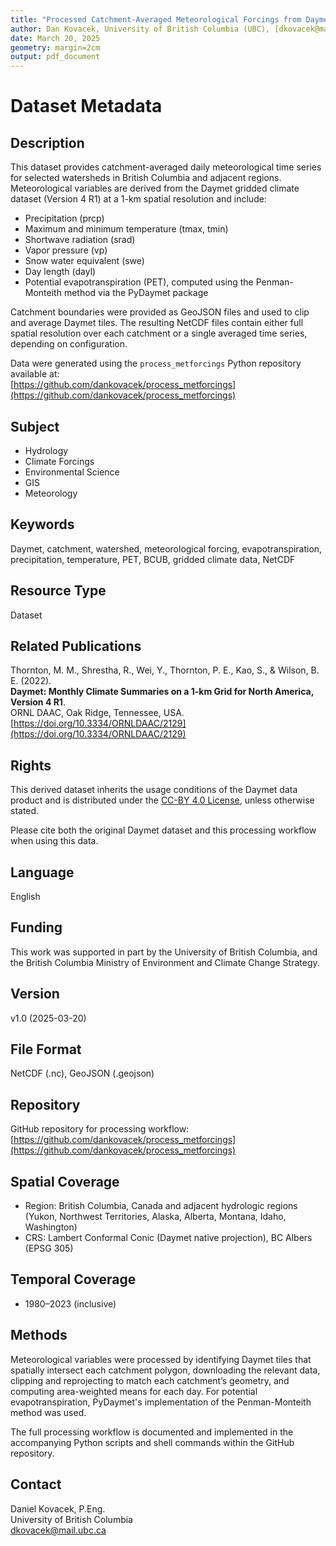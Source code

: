 ```yaml
---
title: "Processed Catchment-Averaged Meteorological Forcings from Daymet for Streamflow Monitored Catchments in British Columbia and Transboundary Basins"
author: Dan Kovacek, University of British Columbia (UBC), [dkovacek@mail.ubc.ca](mailto:dkovacek@mail.ubc.ca)
date: March 20, 2025
geometry: margin=2cm
output: pdf_document
---
```


# Dataset Metadata

## Description

This dataset provides catchment-averaged daily meteorological time series for selected watersheds in British Columbia and adjacent regions. Meteorological variables are derived from the Daymet gridded climate dataset (Version 4 R1) at a 1-km spatial resolution and include:

- Precipitation (prcp)  
- Maximum and minimum temperature (tmax, tmin)  
- Shortwave radiation (srad)  
- Vapor pressure (vp)  
- Snow water equivalent (swe)  
- Day length (dayl)  
- Potential evapotranspiration (PET), computed using the Penman-Monteith method via the PyDaymet package

Catchment boundaries were provided as GeoJSON files and used to clip and average Daymet tiles. The resulting NetCDF files contain either full spatial resolution over each catchment or a single averaged time series, depending on configuration.

Data were generated using the `process_metforcings` Python repository available at:  
[https://github.com/dankovacek/process_metforcings](https://github.com/dankovacek/process_metforcings)

## Subject

- Hydrology  
- Climate Forcings  
- Environmental Science  
- GIS  
- Meteorology  

## Keywords

Daymet, catchment, watershed, meteorological forcing, evapotranspiration, precipitation, temperature, PET, BCUB, gridded climate data, NetCDF

## Resource Type

Dataset

## Related Publications

Thornton, M. M., Shrestha, R., Wei, Y., Thornton, P. E., Kao, S., & Wilson, B. E. (2022).  
**Daymet: Monthly Climate Summaries on a 1-km Grid for North America, Version 4 R1**.  
ORNL DAAC, Oak Ridge, Tennessee, USA.  
[https://doi.org/10.3334/ORNLDAAC/2129](https://doi.org/10.3334/ORNLDAAC/2129)

## Rights

This derived dataset inherits the usage conditions of the Daymet data product and is distributed under the [CC-BY 4.0 License](https://creativecommons.org/licenses/by/4.0/), unless otherwise stated. 

Please cite both the original Daymet dataset and this processing workflow when using this data.



## Language

English

## Funding

This work was supported in part by the University of British Columbia, and the British Columbia Ministry of Environment and Climate Change Strategy.

## Version

v1.0 (2025-03-20)

## File Format

NetCDF (.nc), GeoJSON (.geojson)

## Repository

GitHub repository for processing workflow:  
[https://github.com/dankovacek/process_metforcings](https://github.com/dankovacek/process_metforcings)

## Spatial Coverage

- Region: British Columbia, Canada and adjacent hydrologic regions (Yukon, Northwest Territories, Alaska, Alberta, Montana, Idaho, Washington)
- CRS: Lambert Conformal Conic (Daymet native projection), BC Albers (EPSG 305)

## Temporal Coverage

- 1980–2023 (inclusive)

## Methods

Meteorological variables were processed by identifying Daymet tiles that spatially intersect each catchment polygon, downloading the relevant data, clipping and reprojecting to match each catchment’s geometry, and computing area-weighted means for each day. For potential evapotranspiration, PyDaymet's implementation of the Penman-Monteith method was used.

The full processing workflow is documented and implemented in the accompanying Python scripts and shell commands within the GitHub repository.

## Contact

Daniel Kovacek, P.Eng.  
University of British Columbia  
[dkovacek@mail.ubc.ca](mailto:dkovacek@mail.ubc.ca)
